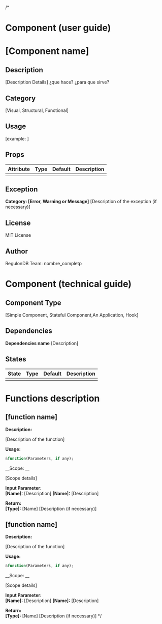 /*
# Component (user guide)

# [Component name]
	
## Description  
	
[Description Details]
¿que hace?
¿para que sirve?

## Category   
	
[Visual, Structural, Functional]  


## Usage 
	
[example: <protvista-tooltip>  </protvista-tooltip> ]

## Props 

| Attribute | Type | Default | Description |
| --------- | ---- | ------- | ----------- |
|           |      |         |             |


## Exception

__Category: [Error, Warning or Message]__
[Description of the exception (if necessary)]

## License

MIT License

## Author 
	
RegulonDB Team: 
    nombre_completp <email>




# Component (technical guide)

## Component Type 

[Simple Component, Stateful Component,An Application, Hook]

## Dependencies
__Dependencies name__
[Description]

## States
	
|   State   | Type | Default | Description |
| --------- | ---- | ------- | ----------- |
|           |      |         |             |
	

# Functions description

## [function name]

__Description:__  

[Description of the function]


__Usage:__

```javascript
&function(Parameters, if any);
```

__Scope: __

[Scope details]

__Input Parameter:__  
​__[Name]:__ [Description]
__[Name]:__ [Description]


__Return:__  
​__[Type]:__ [Name]
​[Description (if necessary)]

## [function name]

__Description:__  

[Description of the function]


__Usage:__

```javascript
&function(Parameters, if any);
```

__Scope: __

[Scope details]

__Input Parameter:__  
​__[Name]:__ [Description]
__[Name]:__ [Description]


__Return:__  
​__[Type]:__ [Name]
​[Description (if necessary)]
*/